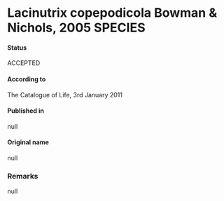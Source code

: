 # Lacinutrix copepodicola Bowman & Nichols, 2005 SPECIES

#### Status
ACCEPTED

#### According to
The Catalogue of Life, 3rd January 2011

#### Published in
null

#### Original name
null

### Remarks
null